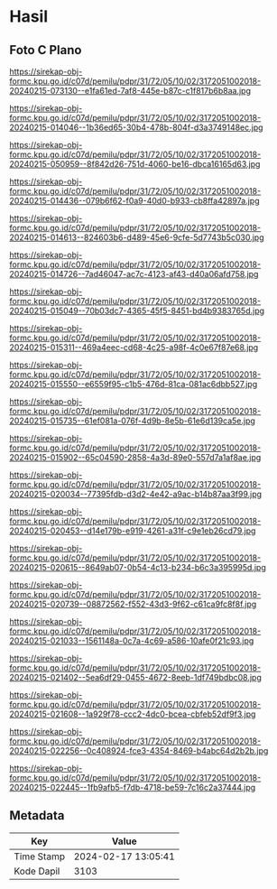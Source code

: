 # Hasil

## Foto C Plano

https://sirekap-obj-formc.kpu.go.id/c07d/pemilu/pdpr/31/72/05/10/02/3172051002018-20240215-073130--e1fa61ed-7af8-445e-b87c-c1f817b6b8aa.jpg

https://sirekap-obj-formc.kpu.go.id/c07d/pemilu/pdpr/31/72/05/10/02/3172051002018-20240215-014046--1b36ed65-30b4-478b-804f-d3a3749148ec.jpg

https://sirekap-obj-formc.kpu.go.id/c07d/pemilu/pdpr/31/72/05/10/02/3172051002018-20240215-050959--8f842d26-751d-4060-be16-dbca16165d63.jpg

https://sirekap-obj-formc.kpu.go.id/c07d/pemilu/pdpr/31/72/05/10/02/3172051002018-20240215-014436--079b6f62-f0a9-40d0-b933-cb8ffa42897a.jpg

https://sirekap-obj-formc.kpu.go.id/c07d/pemilu/pdpr/31/72/05/10/02/3172051002018-20240215-014613--824603b6-d489-45e6-9cfe-5d7743b5c030.jpg

https://sirekap-obj-formc.kpu.go.id/c07d/pemilu/pdpr/31/72/05/10/02/3172051002018-20240215-014726--7ad46047-ac7c-4123-af43-d40a06afd758.jpg

https://sirekap-obj-formc.kpu.go.id/c07d/pemilu/pdpr/31/72/05/10/02/3172051002018-20240215-015049--70b03dc7-4365-45f5-8451-bd4b9383765d.jpg

https://sirekap-obj-formc.kpu.go.id/c07d/pemilu/pdpr/31/72/05/10/02/3172051002018-20240215-015311--469a4eec-cd68-4c25-a98f-4c0e67f87e68.jpg

https://sirekap-obj-formc.kpu.go.id/c07d/pemilu/pdpr/31/72/05/10/02/3172051002018-20240215-015550--e6559f95-c1b5-476d-81ca-081ac6dbb527.jpg

https://sirekap-obj-formc.kpu.go.id/c07d/pemilu/pdpr/31/72/05/10/02/3172051002018-20240215-015735--61ef081a-076f-4d9b-8e5b-61e6d139ca5e.jpg

https://sirekap-obj-formc.kpu.go.id/c07d/pemilu/pdpr/31/72/05/10/02/3172051002018-20240215-015902--65c04590-2858-4a3d-89e0-557d7a1af8ae.jpg

https://sirekap-obj-formc.kpu.go.id/c07d/pemilu/pdpr/31/72/05/10/02/3172051002018-20240215-020034--77395fdb-d3d2-4e42-a9ac-b14b87aa3f99.jpg

https://sirekap-obj-formc.kpu.go.id/c07d/pemilu/pdpr/31/72/05/10/02/3172051002018-20240215-020453--d14e179b-e919-4261-a31f-c9e1eb26cd79.jpg

https://sirekap-obj-formc.kpu.go.id/c07d/pemilu/pdpr/31/72/05/10/02/3172051002018-20240215-020615--8649ab07-0b54-4c13-b234-b6c3a395995d.jpg

https://sirekap-obj-formc.kpu.go.id/c07d/pemilu/pdpr/31/72/05/10/02/3172051002018-20240215-020739--08872562-f552-43d3-9f62-c61ca9fc8f8f.jpg

https://sirekap-obj-formc.kpu.go.id/c07d/pemilu/pdpr/31/72/05/10/02/3172051002018-20240215-021033--1561148a-0c7a-4c69-a586-10afe0f21c93.jpg

https://sirekap-obj-formc.kpu.go.id/c07d/pemilu/pdpr/31/72/05/10/02/3172051002018-20240215-021402--5ea6df29-0455-4672-8eeb-1df749bdbc08.jpg

https://sirekap-obj-formc.kpu.go.id/c07d/pemilu/pdpr/31/72/05/10/02/3172051002018-20240215-021608--1a929f78-ccc2-4dc0-bcea-cbfeb52df9f3.jpg

https://sirekap-obj-formc.kpu.go.id/c07d/pemilu/pdpr/31/72/05/10/02/3172051002018-20240215-022256--0c408924-fce3-4354-8469-b4abc64d2b2b.jpg

https://sirekap-obj-formc.kpu.go.id/c07d/pemilu/pdpr/31/72/05/10/02/3172051002018-20240215-022445--1fb9afb5-f7db-4718-be59-7c16c2a37444.jpg


## Metadata

| Key        | Value               |
| ---------- | ------------------- |
| Time Stamp | 2024-02-17 13:05:41 |
| Kode Dapil | 3103                |



